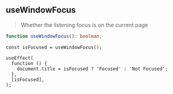 ## useWindowFocus

> Whether the listening focus is on the current page

```typescript
function useWindowFocus(): boolean;
```

```tsx
const isFocused = useWindowFocus();

useEffect(
  function () {
    document.title = isFocused ? 'Focused' : 'Not Focused';
  },
  [isFocused],
);
```
